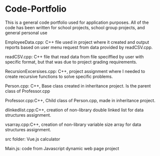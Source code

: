 # Code-Portfolio
This is a general code portfolio used for application purposes. All of the code has been written for school projects, school group projects, and general personal use

EmployeeData.cpp: C++ file used in project where it created and output reports based on user menu request from data provided by readCSV.cpp.

readCSV.cpp: C++ file that read data from file speciffied by user with specific format, but that was due to project grading requirements.


RecursionExcersises.cpp: C++, project assignment where I needed to create recursive functions to solve specific problems.

Person.cpp: C++, Base class created in inheritance project. Is the parent class of Professor.cpp

Professor.cpp:C++, Child class of Person.cpp, made in inheritance project.

dlinkedlist.cpp:C++, creation of non-library double linked list for data structures assignment. 

vsarray.cpp:C++,  creation of non-library variable size array for data structures assignment.

src folder: Vue.js calculator

Main.js: code from Javascript dynamic web page project